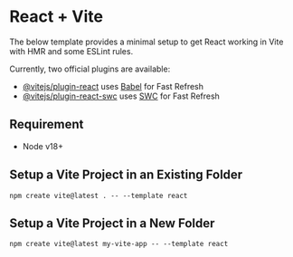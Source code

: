 # React + Vite

The below template provides a minimal setup to get React working in Vite with HMR and some ESLint rules.

Currently, two official plugins are available:

- [@vitejs/plugin-react](https://github.com/vitejs/vite-plugin-react/blob/main/packages/plugin-react/README.md) uses [Babel](https://babeljs.io/) for Fast Refresh
- [@vitejs/plugin-react-swc](https://github.com/vitejs/vite-plugin-react-swc) uses [SWC](https://swc.rs/) for Fast Refresh

## Requirement

- Node v18+

## Setup a Vite Project in an Existing Folder

```
npm create vite@latest . -- --template react
```

## Setup a Vite Project in a New Folder

```
npm create vite@latest my-vite-app -- --template react
```
